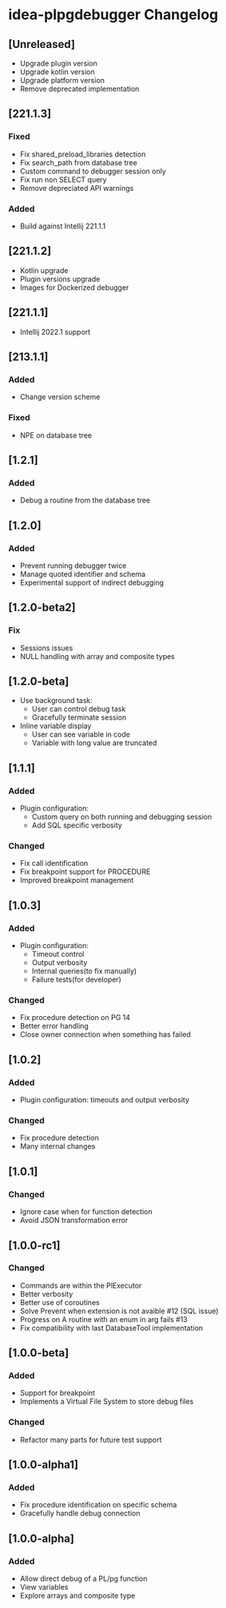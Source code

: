 <!-- Keep a Changelog guide -> https://keepachangelog.com -->

# idea-plpgdebugger Changelog

## [Unreleased]
- Upgrade plugin version
- Upgrade kotlin version
- Upgrade platform version
- Remove deprecated implementation

## [221.1.3]
### Fixed
- Fix shared_preload_libraries detection
- Fix search_path from database tree
- Custom command to debugger session only
- Fix run non SELECT query
- Remove depreciated API warnings

### Added
- Build against Intellij 221.1.1

## [221.1.2]
- Kotlin upgrade
- Plugin versions upgrade
- Images for Dockerized debugger

## [221.1.1]
- Intellij 2022.1 support

## [213.1.1]
### Added
- Change version scheme

### Fixed
- NPE on database tree

## [1.2.1]
### Added
- Debug a routine from the database tree

## [1.2.0]
### Added
- Prevent running debugger twice
- Manage quoted identifier and schema
- Experimental support of indirect debugging

## [1.2.0-beta2]
### Fix
- Sessions issues
- NULL handling with array and composite types

## [1.2.0-beta]
- Use background task:
  - User can control debug task
  - Gracefully terminate session
- Inline variable display
  - User can see variable in code
  - Variable with long value are truncated

## [1.1.1]
### Added
- Plugin configuration:
  - Custom query on both running and debugging session
  - Add SQL specific verbosity

### Changed
- Fix call identification
- Fix breakpoint support for PROCEDURE
- Improved breakpoint management

## [1.0.3]
### Added
- Plugin configuration:
  - Timeout control
  - Output verbosity
  - Internal queries(to fix manually)
  - Failure tests(for developer)

### Changed
- Fix procedure detection on PG 14
- Better error handling
- Close owner connection when something has failed

## [1.0.2]
### Added
- Plugin configuration: timeouts and output verbosity

### Changed
- Fix procedure detection
- Many internal changes

## [1.0.1]
### Changed
- Ignore case when for function detection
- Avoid JSON transformation error

## [1.0.0-rc1]
### Changed
- Commands are within the PlExecutor
- Better verbosity
- Better use of coroutines
- Solve Prevent when extension is not avaible #12 (SQL issue)
- Progress on A routine with an enum in arg fails #13
- Fix compatibility with last DatabaseTool implementation

## [1.0.0-beta]
### Added
- Support for breakpoint
- Implements a Virtual File System to store debug files

### Changed
- Refactor many parts for future test support

## [1.0.0-alpha1]
### Added
- Fix procedure identification on specific schema
- Gracefully handle debug connection

## [1.0.0-alpha]
### Added
- Allow direct debug of a PL/pg function
- View variables
- Explore arrays and composite type